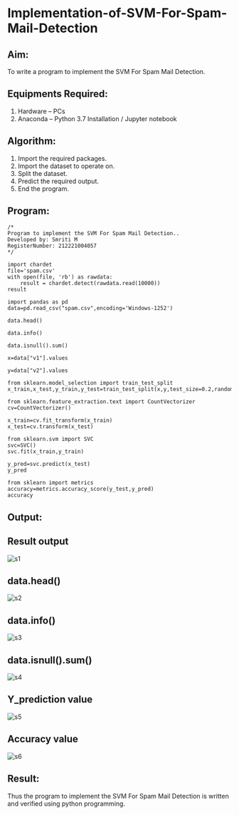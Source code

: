 # Implementation-of-SVM-For-Spam-Mail-Detection

## Aim:
To write a program to implement the SVM For Spam Mail Detection.

## Equipments Required:
1. Hardware – PCs
2. Anaconda – Python 3.7 Installation / Jupyter notebook

## Algorithm:
1. Import the required packages.
2. Import the dataset to operate on.
3. Split the dataset.
4. Predict the required output.
5. End the program.

## Program:
```
/*
Program to implement the SVM For Spam Mail Detection..
Developed by: Smriti M
RegisterNumber: 212221004057
*/

import chardet
file='spam.csv'
with open(file, 'rb') as rawdata:
    result = chardet.detect(rawdata.read(10000))
result

import pandas as pd
data=pd.read_csv("spam.csv",encoding='Windows-1252')

data.head()

data.info()

data.isnull().sum()

x=data["v1"].values

y=data["v2"].values

from sklearn.model_selection import train_test_split
x_train,x_test,y_train,y_test=train_test_split(x,y,test_size=0.2,random_state=0)

from sklearn.feature_extraction.text import CountVectorizer 
cv=CountVectorizer()

x_train=cv.fit_transform(x_train)
x_test=cv.transform(x_test)

from sklearn.svm import SVC
svc=SVC()
svc.fit(x_train,y_train)

y_pred=svc.predict(x_test)
y_pred

from sklearn import metrics
accuracy=metrics.accuracy_score(y_test,y_pred)
accuracy
```

## Output:

## Result output

![s1](https://github.com/SmritiManikand/Implementation-of-SVM-For-Spam-Mail-Detection/assets/113674204/e19527e9-4380-4b8d-8af3-96685f661789)

## data.head()

![s2](https://github.com/SmritiManikand/Implementation-of-SVM-For-Spam-Mail-Detection/assets/113674204/25e34fea-df02-491e-a5ae-23f3beea29d4)

## data.info()

![s3](https://github.com/SmritiManikand/Implementation-of-SVM-For-Spam-Mail-Detection/assets/113674204/6e89401b-0fbf-4184-a80b-348a393866e9)

## data.isnull().sum()

![s4](https://github.com/SmritiManikand/Implementation-of-SVM-For-Spam-Mail-Detection/assets/113674204/23c36115-56f6-4b61-ab46-273bc6d24e99)

## Y_prediction value

![s5](https://github.com/SmritiManikand/Implementation-of-SVM-For-Spam-Mail-Detection/assets/113674204/3eeb308d-90ed-489e-b0d4-7d3369f8aedc)

## Accuracy value

![s6](https://github.com/SmritiManikand/Implementation-of-SVM-For-Spam-Mail-Detection/assets/113674204/ac1c854b-8df7-4db3-a8be-7bd299fec0e9)

## Result:
Thus the program to implement the SVM For Spam Mail Detection is written and verified using python programming.
